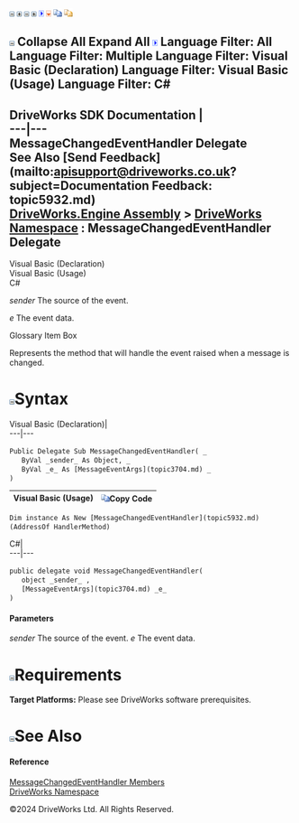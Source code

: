 ![](dotnetimages/collapse.gif) ![](dotnetimages/expand.gif) ![](dotnetimages/collapse.gif) ![](dotnetimages/expand.gif) ![](dotnetimages/drpdown.gif) ![](dotnetimages/drpdown_orange.gif) ![](dotnetimages/copycode.gif) ![](dotnetimages/copycodeHighlight.gif)

![](dotnetimages/collapse.gif) Collapse All Expand All ![](dotnetimages/drpdown.gif) Language Filter: All  Language Filter: Multiple  Language Filter: Visual Basic (Declaration) Language Filter: Visual Basic (Usage) Language Filter: C#  
---  
DriveWorks SDK Documentation  |   
---|---  
MessageChangedEventHandler Delegate   
See Also [Send Feedback](mailto:apisupport@driveworks.co.uk?subject=Documentation Feedback: topic5932.md)  
[DriveWorks.Engine Assembly](topic2156.md) > [DriveWorks Namespace](topic2159.md) : MessageChangedEventHandler Delegate  
---  
  
Visual Basic (Declaration)    
Visual Basic (Usage)    
C# 

_sender_
    The source of the event.

_e_
    The event data.

Glossary Item Box

Represents the method that will handle the event raised when a message is changed. 

# ![](dotnetimages/collapse.gif)Syntax

Visual Basic (Declaration)|   
---|---  
      
    
    Public Delegate Sub MessageChangedEventHandler( _
       ByVal _sender_ As Object, _
       ByVal _e_ As [MessageEventArgs](topic3704.md) _
    )   
  
Visual Basic (Usage)| ![](dotnetimages/copycode.gif)Copy Code  
---|---  
      
    
    Dim instance As New [MessageChangedEventHandler](topic5932.md)(AddressOf HandlerMethod)  
  
C#|   
---|---  
      
    
    public delegate void MessageChangedEventHandler( 
       object _sender_ ,
       [MessageEventArgs](topic3704.md) _e_
    )  
  
#### Parameters

 _sender_
    The source of the event.
_e_
    The event data.

# ![](dotnetimages/collapse.gif)Requirements

**Target Platforms:** Please see DriveWorks software prerequisites.

# ![](dotnetimages/collapse.gif)See Also

#### Reference

[MessageChangedEventHandler Members](topic5932.md)   
[DriveWorks Namespace](topic2159.md)

©2024 DriveWorks Ltd. All Rights Reserved.
